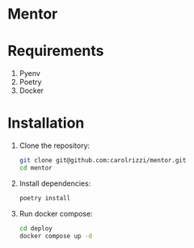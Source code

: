 
# Mentor

# Requirements

1. Pyenv
2. Poetry
3. Docker

# Installation

1. Clone the repository:
   ```bash
   git clone git@github.com:carolrizzi/mentor.git
   cd mentor
   ```
2. Install dependencies:
   ```bash
   poetry install
   ```
3. Run docker compose:
   ```bash
   cd deploy
   docker compose up -d
   ```

